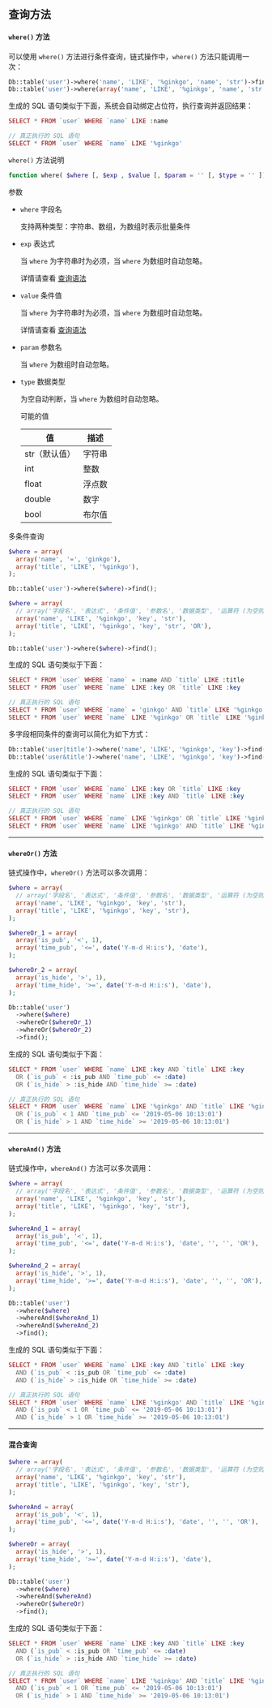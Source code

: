 ## 查询方法

#### `where()` 方法

可以使用 `where()` 方法进行条件查询，链式操作中，`where()` 方法只能调用一次：

``` php
Db::table('user')->where('name', 'LIKE', '%ginkgo', 'name', 'str')->find();
Db::table('user')->where(array('name', 'LIKE', '%ginkgo', 'name', 'str'))->find();
```

生成的 SQL 语句类似于下面，系统会自动绑定占位符，执行查询并返回结果：

``` php
SELECT * FROM `user` WHERE `name` LIKE :name

// 真正执行的 SQL 语句
SELECT * FROM `user` WHERE `name` LIKE '%ginkgo'
```

`where()` 方法说明

``` php
function where( $where [, $exp , $value [, $param = '' [, $type = '' ]]] )
```

参数

* `where` 字段名

  支持两种类型：字符串、数组，为数组时表示批量条件

* `exp` 表达式

  当 `where` 为字符串时为必须，当 `where` 为数组时自动忽略。

  详情请查看 [查询语法](syntax.md)

* `value` 条件值

  当 `where` 为字符串时为必须，当 `where` 为数组时自动忽略。

  详情请查看 [查询语法](syntax.md)

* `param` 参数名

  当 `where` 为数组时自动忽略。

* `type` 数据类型

  为空自动判断，当 `where` 为数组时自动忽略。

  可能的值

  | 值 | 描述 |
  | - | - |
  | str（默认值） | 字符串 |
  | int | 整数 |
  | float | 浮点数 |
  | double | 数字 |
  | bool | 布尔值 |

多条件查询

``` php
$where = array(
  array('name', '=', 'ginkgo'),
  array('title', 'LIKE', '%ginkgo'),
);

Db::table('user')->where($where)->find();

$where = array(
  // array('字段名', '表达式', '条件值', '参数名', '数据类型', '运算符 (为空则为 AND)'),
  array('name', 'LIKE', '%ginkgo', 'key', 'str'),
  array('title', 'LIKE', '%ginkgo', 'key', 'str', 'OR'),
);

Db::table('user')->where($where)->find();
```

生成的 SQL 语句类似于下面：

``` php
SELECT * FROM `user` WHERE `name` = :name AND `title` LIKE :title
SELECT * FROM `user` WHERE `name` LIKE :key OR `title` LIKE :key

// 真正执行的 SQL 语句
SELECT * FROM `user` WHERE `name` = 'ginkgo' AND `title` LIKE '%ginkgo'
SELECT * FROM `user` WHERE `name` LIKE '%ginkgo' OR `title` LIKE '%ginkgo'
```

多字段相同条件的查询可以简化为如下方式：

``` php
Db::table('user|title')->where('name', 'LIKE', '%ginkgo', 'key')->find();
Db::table('user&title')->where('name', 'LIKE', '%ginkgo', 'key')->find();
```

生成的 SQL 语句类似于下面：

``` php
SELECT * FROM `user` WHERE `name` LIKE :key OR `title` LIKE :key
SELECT * FROM `user` WHERE `name` LIKE :key AND `title` LIKE :key

// 真正执行的 SQL 语句
SELECT * FROM `user` WHERE `name` LIKE '%ginkgo' OR `title` LIKE '%ginkgo'
SELECT * FROM `user` WHERE `name` LIKE '%ginkgo' AND `title` LIKE '%ginkgo'
```

----------

#### `whereOr()` 方法

链式操作中，`whereOr()` 方法可以多次调用：

``` php
$where = array(
  // array('字段名', '表达式', '条件值', '参数名', '数据类型', '运算符 (为空则为 AND)'),
  array('name', 'LIKE', '%ginkgo', 'key', 'str'),
  array('title', 'LIKE', '%ginkgo', 'key', 'str'),
);

$whereOr_1 = array(
  array('is_pub', '<', 1),
  array('time_pub', '<=', date('Y-m-d H:i:s'), 'date'),
);

$whereOr_2 = array(
  array('is_hide', '>', 1),
  array('time_hide', '>=', date('Y-m-d H:i:s'), 'date'),
);

Db::table('user')
  ->where($where)
  ->whereOr($whereOr_1)
  ->whereOr($whereOr_2)
  ->find();
```

生成的 SQL 语句类似于下面：

``` php
SELECT * FROM `user` WHERE `name` LIKE :key AND `title` LIKE :key
  OR (`is_pub` < :is_pub AND `time_pub` <= :date)
  OR (`is_hide` > :is_hide AND `time_hide` >= :date)

// 真正执行的 SQL 语句
SELECT * FROM `user` WHERE `name` LIKE '%ginkgo' AND `title` LIKE '%ginkgo'
  OR (`is_pub` < 1 AND `time_pub` <= '2019-05-06 10:13:01')
  OR (`is_hide` > 1 AND `time_hide` >= '2019-05-06 10:13:01')
```

----------

#### `whereAnd()` 方法

链式操作中，`whereAnd()` 方法可以多次调用：

``` php
$where = array(
  // array('字段名', '表达式', '条件值', '参数名', '数据类型', '运算符 (为空则为 AND)'),
  array('name', 'LIKE', '%ginkgo', 'key', 'str'),
  array('title', 'LIKE', '%ginkgo', 'key', 'str'),
);

$whereAnd_1 = array(
  array('is_pub', '<', 1),
  array('time_pub', '<=', date('Y-m-d H:i:s'), 'date', '', '', 'OR'),
);

$whereAnd_2 = array(
  array('is_hide', '>', 1),
  array('time_hide', '>=', date('Y-m-d H:i:s'), 'date', '', '', 'OR'),
);

Db::table('user')
  ->where($where)
  ->whereAnd($whereAnd_1)
  ->whereAnd($whereAnd_2)
  ->find();
```

生成的 SQL 语句类似于下面：

``` php
SELECT * FROM `user` WHERE `name` LIKE :key AND `title` LIKE :key
  AND (`is_pub` < :is_pub OR `time_pub` <= :date)
  AND (`is_hide` > :is_hide OR `time_hide` >= :date)

// 真正执行的 SQL 语句
SELECT * FROM `user` WHERE `name` LIKE '%ginkgo' AND `title` LIKE '%ginkgo'
  AND (`is_pub` < 1 OR `time_pub` <= '2019-05-06 10:13:01')
  AND (`is_hide` > 1 OR `time_hide` >= '2019-05-06 10:13:01')
```

----------

#### 混合查询

``` php
$where = array(
  // array('字段名', '表达式', '条件值', '参数名', '数据类型', '运算符 (为空则为 AND)'),
  array('name', 'LIKE', '%ginkgo', 'key', 'str'),
  array('title', 'LIKE', '%ginkgo', 'key', 'str'),
);

$whereAnd = array(
  array('is_pub', '<', 1),
  array('time_pub', '<=', date('Y-m-d H:i:s'), 'date', '', '', 'OR'),
);

$whereOr = array(
  array('is_hide', '>', 1),
  array('time_hide', '>=', date('Y-m-d H:i:s'), 'date'),
);

Db::table('user')
  ->where($where)
  ->whereAnd($whereAnd)
  ->whereOr($whereOr)
  ->find();
```

生成的 SQL 语句类似于下面：

``` php
SELECT * FROM `user` WHERE `name` LIKE :key AND `title` LIKE :key
  AND (`is_pub` < :is_pub OR `time_pub` <= :date)
  OR (`is_hide` > :is_hide AND `time_hide` >= :date)

// 真正执行的 SQL 语句
SELECT * FROM `user` WHERE `name` LIKE '%ginkgo' AND `title` LIKE '%ginkgo'
  AND (`is_pub` < 1 OR `time_pub` <= '2019-05-06 10:13:01')
  OR (`is_hide` > 1 AND `time_hide` >= '2019-05-06 10:13:01')
```
